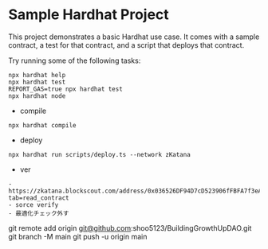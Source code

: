 # Sample Hardhat Project

This project demonstrates a basic Hardhat use case. It comes with a sample contract, a test for that contract, and a script that deploys that contract.

Try running some of the following tasks:

```shell
npx hardhat help
npx hardhat test
REPORT_GAS=true npx hardhat test
npx hardhat node
```

- compile
```shell
npx hardhat compile 
```

- deploy 
```shell
npx hardhat run scripts/deploy.ts --network zKatana
```

- ver
```
- https://zkatana.blockscout.com/address/0x036526DF94D7cD523906fFBFA7f3eA4534FbB2C5?tab=read_contract
- sorce verify
- 最適化チェック外す
```
git remote add origin git@github.com:shoo5123/BuildingGrowthUpDAO.git
git branch -M main
git push -u origin main